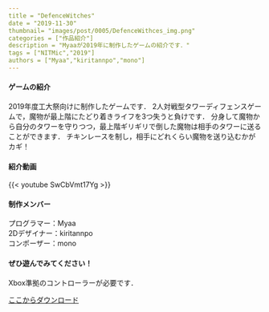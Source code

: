 ```yaml
---
title = "DefenceWitches"
date = "2019-11-30"
thumbnail= "images/post/0005/DefenceWithces_img.png"
categories = ["作品紹介"]
description = "Myaaが2019年に制作したゲームの紹介です．"
tags = ["NITMic","2019"]
authors = ["Myaa","kiritannpo","mono"]
---
```



#### ゲームの紹介

2019年度工大祭向けに制作したゲームです．
2人対戦型タワーディフェンスゲームで，魔物が最上階にたどり着きライフを3つ失うと負けです．
分身して魔物から自分のタワーを守りつつ，最上階ギリギリで倒した魔物は相手のタワーに送ることができます．
チキンレースを制し，相手にどれくらい魔物を送り込むかがカギ！

#### 紹介動画

{{< youtube SwCbVmt17Yg >}}


#### 制作メンバー

プログラマー：Myaa  
2Dデザイナー：kiritannpo  
コンポーザー：mono  

#### ぜひ遊んでみてください！
Xbox準拠のコントローラーが必要です．

[ここからダウンロード](https://drive.google.com/drive/folders/1Cx2Jsq3Kw7P_VUZQigbCB7fyqb4GETcb?usp=sharing)
